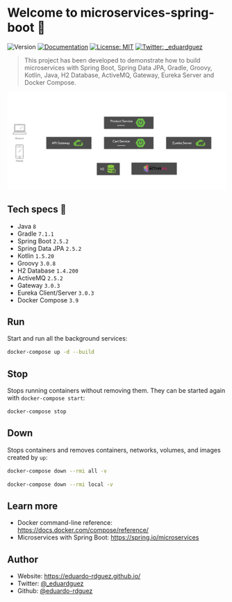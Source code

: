 # Welcome to microservices-spring-boot 🚀

![Version](https://img.shields.io/badge/version-0.1.0-blue.svg?cacheSeconds=2592000)
[![Documentation](https://img.shields.io/badge/documentation-yes-brightgreen.svg)](https://github.com/eduardo-rdguez/microservices-spring-boot/blob/main/README.md)
[![License: MIT](https://img.shields.io/github/license/eduardo-rdguez/microservices-spring-boot)](./LICENSE)
[![Twitter: \_eduardguez](https://img.shields.io/twitter/follow/_eduardguez.svg?style=social)](https://twitter.com/_eduardguez)

> This project has been developed to demonstrate how to build microservices with Spring Boot, Spring Data JPA, Gradle, Groovy, Kotlin, Java, H2 Database, ActiveMQ, Gateway, Eureka Server and Docker Compose.

![Application's Architecture](./assets/app-architecture.png)

## Tech specs 🔖

- Java `8`
- Gradle `7.1.1`
- Spring Boot `2.5.2`
- Spring Data JPA `2.5.2`
- Kotlin `1.5.20`
- Groovy `3.0.8`
- H2 Database `1.4.200`
- ActiveMQ `2.5.2`
- Gateway `3.0.3`
- Eureka Client/Server `3.0.3`
- Docker Compose `3.9`

## Run

Start and run all the background services:

```sh
docker-compose up -d --build
```

## Stop

Stops running containers without removing them. They can be started again with `docker-compose start`:

```sh
docker-compose stop
```

## Down

Stops containers and removes containers, networks, volumes, and images created by `up`:

```sh
docker-compose down --rmi all -v
```

```sh
docker-compose down --rmi local -v
```

## Learn more

* Docker command-line reference: https://docs.docker.com/compose/reference/
* Microservices with Spring Boot: https://spring.io/microservices

## Author

* Website: https://eduardo-rdguez.github.io/
* Twitter: [@\_eduardguez](https://twitter.com/\_eduardguez)
* Github: [@eduardo-rdguez](https://github.com/eduardo-rdguez)